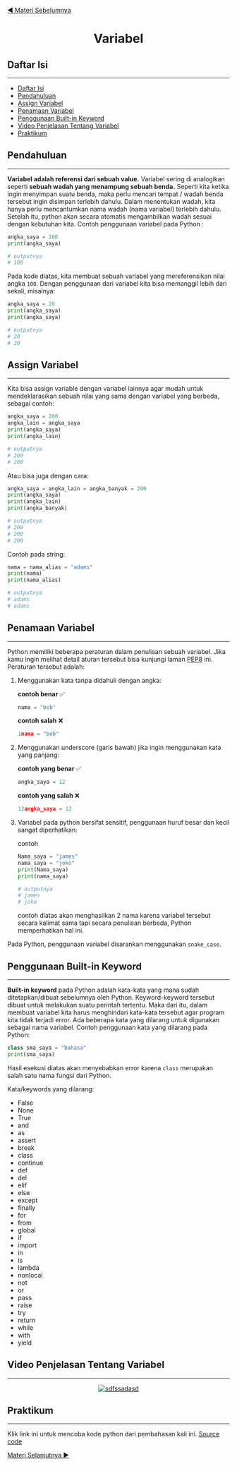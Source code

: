 <a href="../02_tipe_data">◀ Materi Sebelumnya</a>

<center>

# Variabel

</center>

<a id="1"><h2>Daftar Isi</h2></a>

---

- [Daftar Isi](#1)
- [Pendahuluan](#2)
- [Assign Variabel](#3)
- [Penamaan Variabel](#4)
- [Penggunaan Built-in Keyword](#5)
- [Video Penjelasan Tentang Variabel](#6)
- [Praktikum](#7)

<a id="2"><h2>Pendahuluan</h2></a>

---

**Variabel adalah referensi dari sebuah value.** Variabel sering di analogikan seperti **sebuah wadah yang menampung sebuah benda.** Seperti kita ketika ingin menyimpan suatu benda, maka perlu mencari tempat / wadah benda tersebut ingin disimpan terlebih dahulu. Dalam menentukan wadah, kita hanya perlu mencantumkan nama wadah (nama variabel) terlebih dahulu. Setelah itu, python akan secara otomatis mengambilkan wadah sesuai dengan kebutuhan kita. Contoh penggunaan variabel pada Python :

```python
angka_saya = 100
print(angka_saya)

# outputnya
# 100
```

Pada kode diatas, kita membuat sebuah variabel yang mereferensikan nilai angka `100`. Dengan penggunaan dari variabel kita bisa memanggil lebih dari sekali, misalnya:

```python
angka_saya = 20
print(angka_saya)
print(angka_saya)

# outputnya
# 20
# 20
```

<a id="3"><h2>Assign Variabel</h2></a>

---

Kita bisa assign variable dengan variabel lainnya agar mudah untuk mendeklarasikan sebuah nilai yang sama dengan variabel yang berbeda, sebagai contoh:

```python
angka_saya = 200
angka_lain = angka_saya
print(angka_saya)
print(angka_lain)

# outputnya
# 200
# 200
```

Atau bisa juga dengan cara:

```python
angka_saya = angka_lain = angka_banyak = 200
print(angka_saya)
print(angka_lain)
print(angka_banyak)

# outputnya
# 200
# 200
# 200
```

Contoh pada string:

```python
nama = nama_alias = "adams"
print(nama)
print(nama_alias)

# outputnya
# adams
# adams
```

<a id="4"><h2>Penamaan Variabel</h2></a>

---

Python memiliki beberapa peraturan dalam penulisan sebuah variabel. Jika kamu ingin melihat detail aturan tersebut bisa kunjungi laman [PEP8](https://peps.python.org/pep-0008/#type-variable-names) ini. Peraturan tersebut adalah:

1. Menggunakan kata tanpa didahuli dengan angka:

   **contoh benar** ✅

   ```python
   nama = "bob"
   ```

   **contoh salah** ❌

   ```python
   1nama = "bob"
   ```

2. Menggunakan underscore (garis bawah) jika ingin menggunakan kata yang panjang:

   **contoh yang benar** ✅

   ```python
   angka_saya = 12
   ```

   **contoh yang salah** ❌

   ```python
   12angka_saya = 12
   ```

3. Variabel pada python bersifat sensitif, penggunaan huruf besar dan kecil sangat diperhatikan:

   contoh

   ```python
   Nama_saya = "james"
   nama_saya = "joko"
   print(Nama_saya)
   print(nama_saya)

   # outputnya
   # james
   # joko
   ```

   contoh diatas akan menghasilkan 2 nama karena variabel tersebut secara kalimat sama tapi secara penulisan berbeda, Python memperhatikan hal ini.

Pada Python, penggunaan variabel disarankan menggunakan `snake_case`.

<a id="5"><h2>Penggunaan Built-in Keyword</h2></a>

---

**Built-in keyword** pada Python adalah kata-kata yang mana sudah ditetapkan/dibuat sebelumnya oleh Python. Keyword-keyword tersebut dibuat untuk melakukan suatu perintah tertentu. Maka dari itu, dalam membuat variabel kita harus menghindari kata-kata tersebut agar program kita tidak terjadi error. Ada beberapa kata yang dilarang untuk digunakan sebagai nama variabel. Contoh penggunaan kata yang dilarang pada Python:

```python
class sma_saya = "bahasa"
print(sma_saya)
```

Hasil esekusi diatas akan menyebabkan error karena `class` merupakan salah satu nama fungsi dari Python.

Kata/keywords yang dilarang:

- False
- None
- True
- and
- as
- assert
- break
- class
- continue
- def
- del
- elif
- else
- except
- finally
- for
- from
- global
- if
- import
- in
- is
- lambda
- nonlocal
- not
- or
- pass
- raise
- try
- return
- while
- with
- yield

<a id="6"><h2>Video Penjelasan Tentang Variabel</h2></a>

---

<center>

[![sdfssadasd](https://img.youtube.com/vi/gxmTFXfrMzk/0.jpg)](https://youtu.be/gxmTFXfrMzk?list=PLZS-MHyEIRo59lUBwU-XHH7Ymmb04ffOY)

</center>

<a id="7"><h2>Praktikum</h2></a>

---

Klik link ini untuk mencoba kode python dari pembahasan kali ini. [Source code](../03_variable/variable.py)

<a href="../04_operator">Materi Selanjutnya ▶</a>
